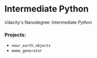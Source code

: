 # Intermediate Python
Udacity's Nanodegree: Intermediate Python

### Projects:
- `near_earth_objects`
- `meme_generator`
